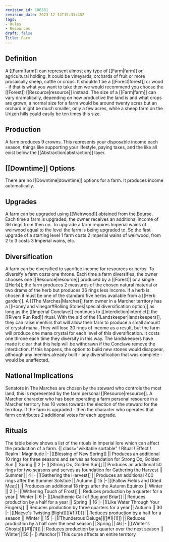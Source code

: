 ```yaml
---
revision_id: 106381
revision_date: 2023-12-14T15:33:45Z
Tags:
- Rules
- Resources
draft: false
Title: Farm
---
```

## Definition
A [[Farm|farm]] can represent almost any type of [[Farm|farm]] or agricultural holding. It could be vineyards, orchards of fruit or more prosaically sheep, cattle or crops. It shouldn't be a [[Forest|forest]] or wood - if that is what you want to take then we would recommend you choose the [[Forest]] [[Resource|resource]] instead.
The size of a [[Farm|farm]] can vary dramatically, depending on how productive the land is and what crops are grown, a normal size for a farm would be around twenty acres but an orchard might be much smaller, only a few acres, while a sheep farm on the Urizen hills could easily be ten times this size.
## Production
A farm produces 9 crowns. This represents your disposable income each season; things like supporting your lifestyle, paying taxes, and the like all exist below the [[Abstraction|abstraction]] layer.
## [[Downtime]] Options
There are no [[Downtime|downtime]] options for a farm. It produces income automatically.
## Upgrades
A farm can be upgraded using [[Weirwood]] obtained from the Bourse. Each time a farm is upgraded, the owner receives an additional income of 36 rings from then on.
To upgrade a farm requires Imperial wains of weirwood equal to the level the farm is being upgraded to. So the first upgrade of a starting level 1 farm costs 2 Imperial wains of weirwood, from 2 to 3 costs 3 Imperial wains, etc.
## Diversification
A farm can be diversified to sacrifice income for resources or herbs. To diversify a farm costs one throne. Each time a farm diversifies, the owner chooses one [[Resource|resource]] produced by a [[Forest]] or a single [[Herb]]; the farm produces 2 measures of the chosen natural material or two drams of the herb but produces 36 rings less income. If a herb is chosen it must be one of the standard five herbs available from a [[Herb garden]].
A [[The Marches|Marcher]] farm owner in a Marcher territory has a [[Honey and vinegar#Rolling Stones|special diversification option]] as long as the [[Imperial Conclave]] continues to [[Interdiction|interdict]] the [[Rivers Run Red]] ritual. With the aid of the [[Landskeeper|landskeepers]], they can raise menhirs that will allow their farm to produce a small amount of crystal mana.  They will lose 30 rings of income as a result, but the farm will produce one mana crystal for each level of this diversification. It costs one throne each time they diversify in this way. The landskeepers have made it clear that this help will be withdrawn if the Conclave remove the interdiction. If this happens, the option to build new stones would disappear, although any menhirs already built - any diversification that was complete - would be unaffected.
## National Implications
Senators in The Marches are chosen by the steward who controls the most land; this is represented by the farm personal [[Resource|resource]]. A Marcher character who has been operating a farm personal resource in a Marcher territory has 10 votes towards the election of the steward for the territory. If the farm is upgraded - then the character who operates that farm contributes 2 additional votes for each upgrade.
## Rituals
The table below shows a list of the rituals in Imperial lore which can affect the production of a farm.
{| class="wikitable sortable"
! Ritual
! Effect
! Realm
! Magnitude
|-
|[[Blessing of New Spring]] || Produces an additional 10 rings for three seasons and serves as foundation for Strong Ox, Golden Sun || Spring || 2
|-
|[[Strong Ox, Golden Sun]] || Produces an additional 50 rings for two seasons and serves as foundation for Gathering the Harvest || Summer || 4
|-
|[[Gathering the Harvest]] || Produces an additional 400 rings after the Summer Solstice || Autumn || 15
|-
|[[Fallow Fields and Dried Meat]] || Produces an additional 18 rings after the Autumn Equinox || Winter || 2
|-
|[[Withering Touch of Frost]] || Reduces production by a quarter for a year || Winter || 6
|-
|[[Anathemic Call of Bug and Briar]] || Reduces production by a half for a year || Spring || 16
|-
|[[Like Water Through Your Fingers]] || Reduces production by three quarters for a year || Autumn || 30
|-
|[[Naeve's Twisting Blight]][[#1|(1)]] || Reduces production by a half for a season || Winter || 15
|-
|[[Thunderous Deluge]][[#1|(1)]] || Reduces production by a half over the next season || Spring || 46
|-
|[[Winter's Ghosts]][[#1|(1)]] || Reduces production by a quarter over the next season || Winter|| 50
|-
|}
#anchor|1 This curse affects an entire territory